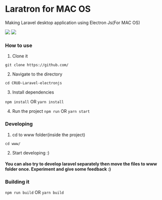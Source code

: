 # Laratron for MAC OS
Making Laravel desktop application using Electron Js(For MAC OS)

<p>
    <a href="https://creativecommons.org/licenses/by/4.0/"><img src="https://badgen.net/badge/licence/CC BY 4.0/23BCCB" /></a>
    <a href="https://twitter.com/raid_sobhi"><img src="https://badgen.net/badge/twitter/@raid_sobhi/1DA1F2?icon&label" /></a>
    <a href="https://dev.to/takunda">
 
</a>
</p>


### How to use

1. Clone it 

```git clone https://github.com/```

2. Navigate to the directory

```cd CRUD-Laravel-electronjs```

3. Install dependencies

```npm install``` OR ```yarn install```

4. Run the project
```npm run``` OR ```yarn start```

### Developing

1. cd to www folder(inside the project)

```cd www/```

2. Start developing :)

#### You can also try to develop laravel separately then move the files to www folder once. Experiment and give some feedback :)


### Building it

```npm run build``` OR ```yarn build```



